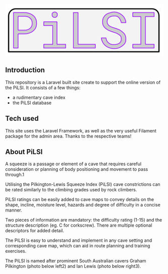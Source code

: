 <p align="center">

![title](pilsi-logo.png "Pilkington-Lewis Squeeze Index")

</p>

## Introduction

This repository is a Laravel built site create to support the online version of the PiLSI.  It consists of a few things:

* a rudimentary cave index
* the PiLSI database

## Tech used

This site uses the Laravel Framework, as well as the very useful Filament package for the admin area.  Thanks to the respective teams!

## About PiLSI

A squeeze is a passage or element of a cave that requires careful consideration or planning of body positioning and movement to pass through.1  

Utilising the Pilkington-Lewis Squeeze Index (PiLSI) cave constrictions can be rated similarly to the climbing grades used by rock climbers.

PiLSI ratings can be easily added to  cave maps to convey details on the shape, incline, moisture level, hazards and degree of difficulty in a concise manner.

Two pieces of information are mandatory: the difficulty rating (1-15) and the structure description (eg. C for corkscrew). There are multiple optional descriptors for added detail.

The PiLSI is easy to understand and implement in any cave setting and corresponding cave map, which can aid in route planning and training exercises.

The PiLSI is named after prominent South Australian cavers Graham Pilkington (photo below left2) and Ian Lewis (photo below right3).
